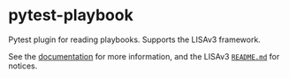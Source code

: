 # pytest-playbook

Pytest plugin for reading playbooks. Supports the LISAv3 framework.

See the [documentation][] for more information, and the LISAv3 [`README.md`][]
for notices.

[documentation]: https://microsoft.github.io/lisa/modules/playbook.html
[`README.md`]: https://github.com/microsoft/lisa/blob/andschwa/pytest/README.md
